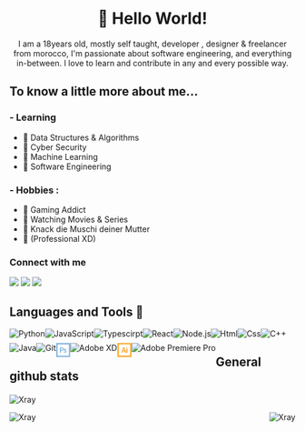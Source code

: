 
<h1 align="center">👋 Hello World! </h1>
<p align="center">I am a 18years old, mostly self taught, developer , designer & freelancer from morocco, I'm passionate about software engineering, and everything in-between. I love to learn and contribute in any and every possible way.</p>

## To know a little more about me...

### - Learning 
- 📍 Data Structures & Algorithms
- 📍 Cyber Security
- 📍 Machine Learning
- 📍 Software Engineering
### - Hobbies : 
- 📍 Gaming Addict
- 📍 Watching Movies & Series
- 📍 Knack die Muschi deiner Mutter
- 📍 (Professional XD)


### Connect with me

<p align="left">
<a href="https://twitter.com/xray4reall" target="_blank"><img height="30" src="https://cdn.discordapp.com/emojis/912006202274242600.gif?size=128"></a>
<a href="https://www.instagram.com/rynnxm/" target="_blank"><img height="30" src="https://cdn.discordapp.com/emojis/912006202207113226.gif?size=128"></a> 
<a href="https://discord.com/users/818236033413414952" target="_blank"><img height="30" src="https://cdn.discordapp.com/emojis/772089044494188575.gif?size=128"></a>
<br>

## Languages and Tools 🐍 

<p align="left">
<a href="https://www.python.org" target="_blank"><img align="left" alt="Python" height ="25px" src="https://raw.githubusercontent.com/rahul-jha98/github_readme_icons/main/language_and_tools/square/python/python.svg"></a>
<a href="https://developer.mozilla.org/en-US/docs/Web/JavaScript" target="_blank"> <img align="left" alt="JavaScript" height ="25px"  src="https://raw.githubusercontent.com/rahul-jha98/github_readme_icons/main/language_and_tools/square/javascript/javascript.svg"> </a>
<a href="https://www.typescriptlang.org/" target="_blank"><img align="left" alt="Typescirpt" height ="25px" src="https://raw.githubusercontent.com/rahul-jha98/github_readme_icons/main/language_and_tools/square/typescript/typescript.svg"></a>
<a href="https://reactjs.org/" target="_blank"> <img align="left" alt="React" height ="25px" src="https://raw.githubusercontent.com/rahul-jha98/github_readme_icons/main/language_and_tools/square/react/react.svg"></a>
<a href="https://nodejs.org" target="_blank"><img align="left" alt="Node.js" height ="25px" src="https://raw.githubusercontent.com/rahul-jha98/github_readme_icons/main/language_and_tools/square/node/node.svg"></a> 
<a href="https://developer.mozilla.org/en-US/docs/Web/HTML" target="_blank"><img align="left" alt="Html" height ="25px" src="https://raw.githubusercontent.com/rahul-jha98/github_readme_icons/main/language_and_tools/square/html/html.svg"></a>
<a href="https://developer.mozilla.org/en-US/docs/Web/css" target="_blank"><img align="left" alt="Css" height ="25px" src="https://raw.githubusercontent.com/rahul-jha98/github_readme_icons/main/language_and_tools/square/css/css.svg"></a>
<a href="https://www.w3schools.com/cpp/" target="_blank"><img align="left" alt="C++" height ="25px" src="https://raw.githubusercontent.com/rahul-jha98/github_readme_icons/main/language_and_tools/square/c++/c++.svg"></a>
<a href="https://www.java.com/" target="_blank"><img align="left" alt="Java" height ="25px" src="https://raw.githubusercontent.com/rahul-jha98/github_readme_icons/main/language_and_tools/square/java/java.svg"></a>
<a href="https://git-scm.com/" target="_blank"><img align="left" alt="Git" height ="25px" src="https://camo.githubusercontent.com/fbfcb9e3dc648adc93bef37c718db16c52f617ad055a26de6dc3c21865c3321d/68747470733a2f2f7777772e766563746f726c6f676f2e7a6f6e652f6c6f676f732f6769742d73636d2f6769742d73636d2d69636f6e2e737667"></a>
<a href="https://www.photoshop.com/en" target="_blank"><img align="left" alt="Adobe Photoshop" height ="25px" src="https://raw.githubusercontent.com/devicons/devicon/master/icons/photoshop/photoshop-line.svg"></a>
<a href="https://www.adobe.com/products/xd.html" target="_blank"><img align="left" alt="Adobe XD" height ="25px" src="https://camo.githubusercontent.com/c205ecbe12500177d102169d97bc1c17c545155fdf5ec78c08d54ac53e5b38c1/68747470733a2f2f63646e2e776f726c64766563746f726c6f676f2e636f6d2f6c6f676f732f61646f62652d78642e737667"></a>
<a href="https://www.googleadservices.com/pagead/aclk?sa=L&ai=DChcSEwizwL6xyrH9AhWCjFEKHW5sBTcYABAAGgJ3cw&ohost=www.google.com&cid=CAESa-D2PYiRPoe5xI8qvQM4PRaXJunTsR28MANAptPmW19XEhmry9WMXLHw3aUJSwrf6gduuO65eKB73da3135Oht0Ez7lObv_8oZO8NBUUuTRltQMuE8tDwo1v2XAF61AYwvOa6AQC9ZWll89w&sig=AOD64_1i-p_ueS6c0ZRVCT2jPQBaXEKhwA&q&adurl&ved=2ahUKEwjB_LWxyrH9AhUsh_0HHQo3Aj8Q0Qx6BAgAEAE" target="_blank"><img align="left" alt="Adobe Illustrator" height ="25px" src="https://raw.githubusercontent.com/devicons/devicon/master/icons/illustrator/illustrator-line.svg"></a>
<a href="https://www.googleadservices.com/pagead/aclk?sa=L&ai=DChcSEwiInfSEy7H9AhWajWgJHbaFChEYABAAGgJ3Zg&ohost=www.google.com&cid=CAESa-D2dAyBNZFGO3AFHr_AcfBiCugRBQv-NT1TybJrxDtHgf9v6EiMUb2x0tg4ereYMIaBMZRt3T2tQAn9eW1jV1fsswJU9H6BRWurYZ4BTk3fmguP915B14Q5sz1NpR0Q-fyQjAe713QF-or1&sig=AOD64_0YmBMKHsW8z1VI31HwuPIZZcehzw&q&adurl&ved=2ahUKEwjt4euEy7H9AhUGgf0HHQE8C_oQ0Qx6BAgAEAE" target="_blank"><img align="left" alt="Adobe Premiere Pro" height ="25px" src="https://encrypted-tbn0.gstatic.com/images?q=tbn:ANd9GcRyQjWiT6YnZTOf6VT51_p8SRzkKnZ7hNP0mPVJiv72pg&s"></a>








</p>
<br>

## General github stats
  
<p><img align="center" src="https://github-readme-streak-stats.herokuapp.com/?user=XrayX&theme=algolia" alt="Xray" /></p>

<p><img align="left" src="https://github-readme-stats.vercel.app/api/top-langs?username=XrayX&show_icons=true&locale=en&layout=compact&theme=algolia" alt="Xray" /></p>

<p>&nbsp;<img align="right" src="https://github-readme-stats.vercel.app/api?username=XrayX&show_icons=true&locale=en&theme=algolia" alt="Xray" /></p>
</details>


